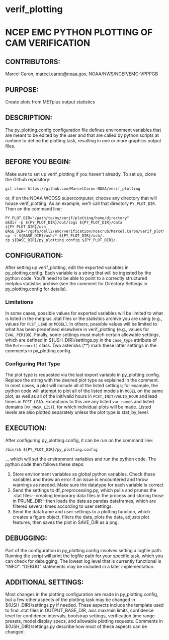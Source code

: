 # verif_plotting

# NCEP EMC PYTHON PLOTTING OF CAM VERIFICATION

## CONTRIBUTORS:     
Marcel Caron, marcel.caron@noaa.gov, NOAA/NWS/NCEP/EMC-VPPPGB

## PURPOSE:          
Create plots from METplus output statistics

## DESCRIPTION:      
The py_plotting.config configuration file defines environment variables that are meant to be
edited by the user and that are called by python scripts at runtime to define
the plotting task, resulting in one or more graphics output files.

## BEFORE YOU BEGIN: 
Make sure to set up verif_plotting if you haven't already.  To set up,
clone the Github repository:

```
git clone https://github.com/MarcelCaron-NOAA/verif_plotting
```

or, if on the NOAA WCOSS supercomputer, choose any directory that will house verif_plotting.  As an example, 
we'll call that directory `PY_PLOT_DIR`.  Then on the command line:

```
PY_PLOT_DIR="/path/to/my/verif/plotting/home/directory"
mkdir -p ${PY_PLOT_DIR}/out/logs ${PY_PLOT_DIR}/data ${PY_PLOT_DIR}/ush
BASE_DIR="/gpfs/dell2/emc/verification/noscrub/Marcel.Caron/verif_plotting"
cp -r ${BASE_DIR}/ush/* ${PY_PLOT_DIR}/ush/.
cp ${BASE_DIR}/py_plotting.config ${PY_PLOT_DIR}/.
```

## CONFIGURATION:    
After setting up verif_plotting, edit the exported variables in py_plotting.config.  Each
variable is a string that will be ingested by the python code.  You'll need to
be able to point to a correctly structured metplus statistics archive (see the
comment for Directory Settings in py_plotting.config for details).

### Limitations
In some cases, possible values for exported variables will be limited to what is listed in the
metplus .stat files or the statistics archive you are using (e.g., values for `FCST_LEAD` or `MODEL`).  In
others, possible values will be limited to what has been predefined elsewhere in verif_plotting 
(e.g., values for `EVAL_PERIOD`).  Finally, some settings must match certain
allowable settings, which are defined in ${USH_DIR}/settings.py in the `case_type`
attribute of the `Reference()` class.  Two asterisks (\*\*) mark these latter settings in
the comments in py_plotting.config.

### Configuring Plot Type
The plot type is requested via the last export variable in py_plotting.config.  Replace the string with
the desired plot type as explained in the comment.  In most cases, a plot will
include all of the listed settings; for example, the python code will attempt to
plot all of the listed models in `MODEL` on the same plot, as well as all of the
init/valid hours in `FCST_INIT/VALID_HOUR` and lead times in `FCST_LEAD`.
Exceptions to this are any listed `var_name`s and listed domains (`VX_MASK_LIST`),
for which individual plots will be made. Listed levels are also plotted
separately unless the plot type is stat_by_level.

## EXECUTION:        
After configuring py_plotting.config, it can be run on the command line:

```
/bin/sh ${PY_PLOT_DIR}/py_plotting.config
```

... which will set the environment variables and run the python code. The python
code then follows these steps:
1. Store environment variables as global python variables. Check these 
variables and throw an error if an issue is encountered and throw warnings as
needed. Make sure the datatype for each variable is correct
2. Send the settings to df_preprocessing.py, which pulls and prunes the .stat
files--creating temporary data files in the process and storing those in
PRUNE_DIR--then loads the data as pandas dataframes, which are filtered
several times according to user settings.
3. Send the dataframe and user settings to a plotting function, which creates a
figure object, filters the data, plots the data, adjusts plot features, then
saves the plot in SAVE_DIR as a png.

## DEBUGGING:        
Part of the configuration in py_plotting.config involves setting a logfile path.
Running the script will print the logfile path for your specific task, which you
can check for debugging.  The lowest log level that is currently functional is
"INFO". "DEBUG" statements may be included in a later implementation.

## ADDITIONAL SETTINGS:
Most changes in the plotting configuration are made in py_plotting.config, but a few other aspects 
of the plotting task may be changed in ${USH_DIR}/settings.py if needed.  These aspects include
the template used to find .stat files in OUTPUT_BASE_DIR, axis max/min limits, confidence level for
confidence intervals, bootstrap settings, verification time range presets, model display specs, 
and allowable plotting requests.  Comments in ${USH_DIR}/settings.py describe how most of these 
aspects can be changed.
